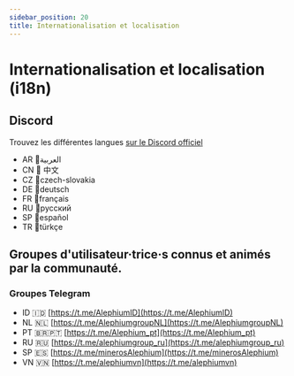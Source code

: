 ```yaml
---
sidebar_position: 20
title: Internationalisation et localisation
---
```


# Internationalisation et localisation (i18n)

## Discord

Trouvez les différentes langues [sur le Discord officiel](https://discord.gg/JErgRBfRSB)

- AR 🌙العربية
- CN 🐼 中文
- CZ 🏒czech-slovakia
- DE 🌭deutsch
- FR 🥖français
- RU 🐻русский
- SP 🌮español
- TR 🐺türkçe

## Groupes d'utilisateur·trice·s connus et animés par la communauté.

### Groupes Telegram

- ID 🇮🇩 [https://t.me/AlephiumID](https://t.me/AlephiumID)
- NL 🇳🇱 [https://t.me/AlephiumgroupNL](https://t.me/AlephiumgroupNL)
- PT 🇧🇷🇵🇹 [https://t.me/Alephium_pt](https://t.me/Alephium_pt)
- RU 🇷🇺 [https://t.me/alephiumgroup_ru](https://t.me/alephiumgroup_ru)
- SP 🇪🇸 [https://t.me/minerosAlephium](https://t.me/minerosAlephium)
- VN 🇻🇳 [https://t.me/alephiumvn](https://t.me/alephiumvn)
